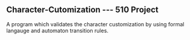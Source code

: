 ## Character-Cutomization  --- 510 Project
A program which validates the character customization by using formal langauge and automaton transition rules.




